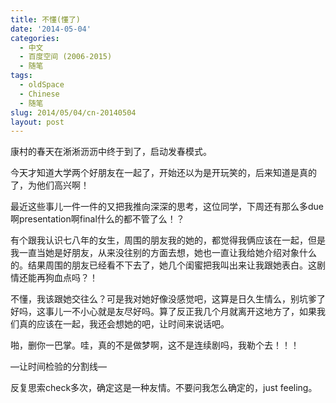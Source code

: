 ```yaml
---
title: 不懂(懂了)
date: '2014-05-04'
categories:
  - 中文
  - 百度空间 (2006-2015)
  - 随笔
tags:
  - oldSpace
  - Chinese
  - 随笔
slug: 2014/05/04/cn-20140504
layout: post
---
```

康村的春天在淅淅沥沥中终于到了，启动发春模式。

 今天才知道大学两个好朋友在一起了，开始还以为是开玩笑的，后来知道是真的了，为他们高兴啊！

 最近这些事儿一件一件的又把我推向深深的思考，这位同学，下周还有那么多due啊presentation啊final什么的都不管了么！？

 有个跟我认识七八年的女生，周围的朋友我的她的，都觉得我俩应该在一起，但是我一直当她是好朋友，从来没往别的方面去想，她也一直让我给她介绍对象什么的。结果周围的朋友已经看不下去了，她几个闺蜜把我叫出来让我跟她表白。这剧情还能再狗血点吗？！

 不懂，我该跟她交往么？可是我对她好像没感觉吧，这算是日久生情么，别坑爹了好吗，这事儿一不小心就是友尽好吗。算了反正我几个月就离开这地方了，如果我们真的应该在一起，我还会想她的吧，让时间来说话吧。

 啪，删你一巴掌。哇，真的不是做梦啊，这不是连续剧吗，我勒个去！！！

 —让时间检验的分割线—

 反复思索check多次，确定这是一种友情。不要问我怎么确定的，just feeling。
